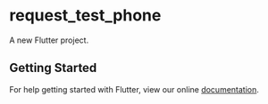 # request_test_phone

A new Flutter project.

## Getting Started

For help getting started with Flutter, view our online
[documentation](https://flutter.io/).

